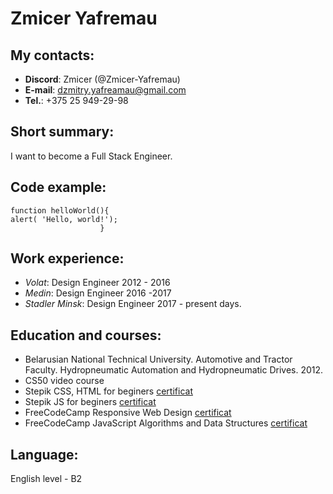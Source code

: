 # Zmicer Yafremau

## My contacts:
* **Discord**: Zmicer (@Zmicer-Yafremau)
* **E-mail**: dzmitry.yafreamau@gmail.com
* **Tel.**: +375 25 949-29-98

## Short summary:
I want to become a Full Stack Engineer.

## Code example:

```
function helloWorld(){
alert( 'Hello, world!');
                    }
```
## Work experience:

* *Volat*: Design Engineer 2012 - 2016
* *Medin*: Design Engineer 2016 -2017
* *Stadler Minsk*: Design Engineer 2017 - present days.

## Education and courses:

* Belarusian National Technical University. Automotive and Tractor Faculty. Hydropneumatic Automation and Hydropneumatic Drives. 2012.
* CS50 video course
* Stepik CSS, HTML for beginers [certificat](https://stepik.org/cert/300354)
* Stepik JS for beginers [certificat](https://stepik.org/cert/295845)
* FreeCodeCamp Responsive Web Design [certificat](https://www.freecodecamp.org/certification/Zmicer/responsive-web-design) 
* FreeCodeCamp JavaScript Algorithms and Data Structures [certificat](https://www.freecodecamp.org/certification/Zmicer/javascript-algorithms-and-data-structures)  

## Language:

English level - B2

                  
